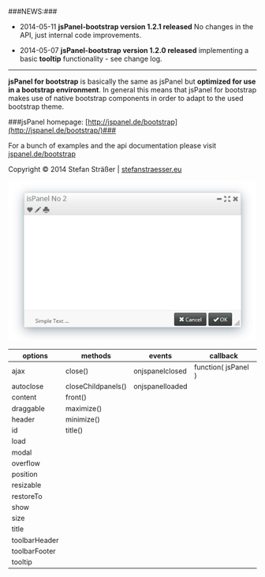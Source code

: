 ###NEWS:###

+ 2014-05-11 **jsPanel-bootstrap version 1.2.1 released** No changes in the API, just internal code improvements.

+ 2014-05-07 **jsPanel-bootstrap version 1.2.0 released** implementing a basic **tooltip** functionality - see change log.

---

**jsPanel for bootstrap** is basically the same as jsPanel but **optimized for use in a bootstrap environment**. In general this means that jsPanel for bootstrap makes use of native bootstrap components in order to adapt to the used bootstrap theme.

###jsPanel homepage: [http://jspanel.de/bootstrap](http://jspanel.de/bootstrap/)###

For a bunch of examples and the api documentation please visit [jspanel.de/bootstrap](http://jspanel.de/bootstrap/)

Copyright &copy; 2014 Stefan Sträßer | [stefanstraesser.eu](http://stefanstraesser.eu)

![jsPanel jQuery Plugin](https://github.com/Flyer53/jsPanel-bootstrap/raw/master/jsPanel-bootstrap.jpg)

| options          | methods            | events           | callback            |
| ---------------- | ------------------ | ---------------- | ------------------- |
| ajax             | close()            | onjspanelclosed  | function( jsPanel ) |
| autoclose        | closeChildpanels() | onjspanelloaded  |                     |
| content          | front()            |                  |                     |
| draggable        | maximize()         |                  |                     |
| header           | minimize()         |                  |                     |
| id               | title()            |                  |                     |
| load             |                    |                  |                     |
| modal            |                    |                  |                     |
| overflow         |                    |                  |                     |
| position         |                    |                  |                     |
| resizable        |                    |                  |                     |
| restoreTo        |                    |                  |                     |
| show             |                    |                  |                     |
| size             |                    |                  |                     |
| title            |                    |                  |                     |
| toolbarHeader    |                    |                  |                     |
| toolbarFooter    |                    |                  |                     |
| tooltip          |                    |                  |                     |
